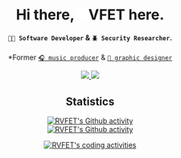 <!-- HEADER & GREETING AREA -->
<h1 align="center">
  Hi there, <b><img height="22px" src="./assets/logo.svg" alt="R" />VFET</b> here.
</h1>
<h4 align="center">
  <code>👨‍💻&nbsp;Software&nbsp;Developer</code> & <code>🪲&nbsp;Security&nbsp;Researcher</code>.
</h4>

<!-- FORMER ROLES -->
<p align="center">
  *Former <a href="https://open.spotify.com/artist/0c6s48IbDtvmKTPVyydl2x"><code>🎧&nbsp;music producer</a></code>
  &
  <a href="https://www.behance.net/rvfet"><code>🎨&nbsp;graphic designer</a></code>
</p>

<!-- PROFILE STATS -->
<p align="center">
  <a href="https://rvfet.com" target="_blank" align="center">
    <img src="https://komarev.com/ghpvc/?username=rvfet&label=Profile%20views%20%20since%202019&color=orange&style=modern" />
  </a>
  <a href="https://user-badge.committers.top/azerbaijan/RVFET" target="_blank" align="center">
    <img src="https://custom-icon-badges.demolab.com/badge/Most%20contributions%20in%20Azerbaijan-1st-darkgreen.svg?logo=trophy&logoColor=white" />
  </a>
</p>

<!-- LANGUAGES & TOOLS -->
<!-- <h4 align="center">Tools, langs & frameworks</h4>
<p align="center">
  <a href="https://rvfet.com" target="_blank" align="center">
    <img src="https://skillicons.dev/icons?i=debian,go,python,js,nodejs,react,svelte,django,mongodb,elasticsearch,postgres,bash,figma,git,nginx,cloudflare&perline=8&theme=dark" alt="programming languages and tools that I have strong background on" />
  </a>
</p>
-->

<h2 align="center">Statistics</h2>

<!-- DEV STATS -->
<p align="center">
  <a href="https://rvfet.com" target="_blank" align="center">
    <img src="https://github-readme-stats.vercel.app/api?username=rvfet&show_icons=true&theme=dark&locale=en&hide_border=true&bg_color=00000000" alt="RVFET's Github activity" />
  </a>
  <br />
  <a href="https://rvfet.com" target="_blank" align="center">
    <img src="https://streak-stats.demolab.com?user=rvfet&theme=dark&hide_border=true&mode=weekly&background=00000000" alt="RVFET's Github activity" />
  </a>
</p>

<!-- WAKATIME STATS -->
<p align="center">
  <a href="https://rvfet.com" target="_blank" align="center">
    <img src="https://github-readme-stats.vercel.app/api/wakatime?username=rvfet&layout=compact&theme=dark&hide_border=true&bg_color=00000000" alt="RVFET's coding activities" />
  </a>
</p>
<!-- THROPIES -->
<!-- DISABLED FOR NOW.
<p align="center">
  <a href="https://rvfet.com" target="_blank" align="center">
    <img src="https://github-profile-trophy.vercel.app/?username=rvfet&theme=alduin&no-bg=true&no-frame=true&row=1&column=6" alt="Github Trophies" />
  </a>
</p>
-->
